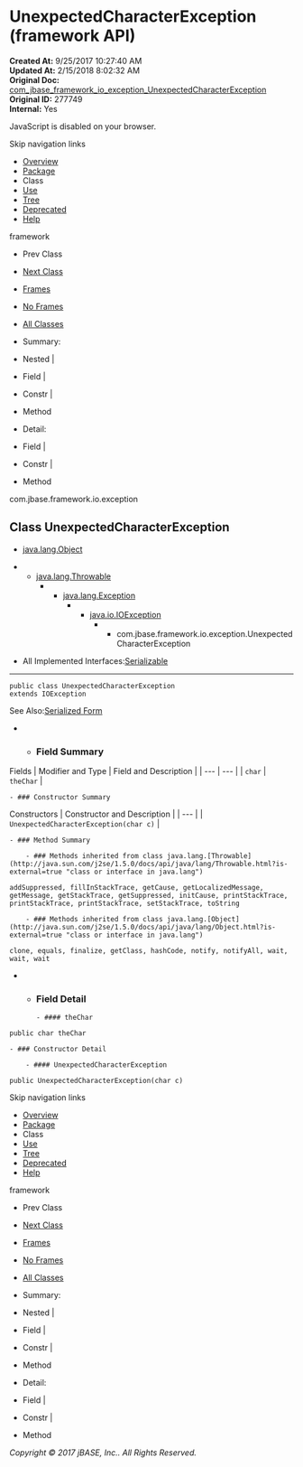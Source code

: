 # UnexpectedCharacterException (framework   API)

**Created At:** 9/25/2017 10:27:40 AM  
**Updated At:** 2/15/2018 8:02:32 AM  
**Original Doc:** [com_jbase_framework_io_exception_UnexpectedCharacterException](https://docs.jbase.com/39224-exception/com_jbase_framework_io_exception_UnexpectedCharacterException)  
**Original ID:** 277749  
**Internal:** Yes  

<!--<br>    try {<br>        if (location.href.indexOf('is-external=true') == -1) {<br>            parent.document.title="UnexpectedCharacterException (framework   API)";<br>        }<br>    }<br>    catch(err) {<br>    }<br>//-->
JavaScript is disabled on your browser.

Skip navigation links

- [Overview](../../../../../overview-summary.html)
- [Package](./../com.jbase.framework.io.exception-%28framework---api%29)
- Class
- [Use](./../class-use/uses-of-class-com.jbase.framework.io.exception.unexpectedcharacterexception-%28framework---api%29)
- [Tree](./../com.jbase.framework.io.exception-class-hierarchy-%28framework---api%29)
- [Deprecated](../../../../../deprecated-list.html)
- [Help](../../../../../help-doc.html)


framework <br>

- Prev Class
- [Next Class](./../unknowntypeexception-%28framework---api%29 "class in com.jbase.framework.io.exception")


- [Frames](./.)
- [No Frames](./.)


- [All Classes](../../../../../allclasses-noframe.html)


<!--<br>  allClassesLink = document.getElementById("allclasses\_navbar\_top");<br>  if(window==top) {<br>    allClassesLink.style.display = "block";<br>  }<br>  else {<br>    allClassesLink.style.display = "none";<br>  }<br>  //-->

- Summary:
- Nested |
- Field |
- Constr |
- Method


- Detail:
- Field |
- Constr |
- Method

com.jbase.framework.io.exception

## Class UnexpectedCharacterException

- [java.lang.Object](http://java.sun.com/j2se/1.5.0/docs/api/java/lang/Object.html?is-external=true "class or interface in java.lang")
- - [java.lang.Throwable](http://java.sun.com/j2se/1.5.0/docs/api/java/lang/Throwable.html?is-external=true "class or interface in java.lang")
    - - [java.lang.Exception](http://java.sun.com/j2se/1.5.0/docs/api/java/lang/Exception.html?is-external=true "class or interface in java.lang")
        - - [java.io.IOException](http://java.sun.com/j2se/1.5.0/docs/api/java/io/IOException.html?is-external=true "class or interface in java.io")
            - - com.jbase.framework.io.exception.UnexpectedCharacterException


- All Implemented Interfaces:[Serializable](http://java.sun.com/j2se/1.5.0/docs/api/java/io/Serializable.html?is-external=true "class or interface in java.io")
* * *


```
public class UnexpectedCharacterException
extends IOException
```
See Also:[Serialized Form](./../../../../jrcs/serialized-form#com.jbase.framework.io.exception)

- - ### Field Summary


Fields | Modifier and Type | Field and Description |
| --- | --- |
| `char` | `theChar`  |


    - ### Constructor Summary


Constructors | Constructor and Description |
| --- |
| `UnexpectedCharacterException(char c)`  |


    - ### Method Summary

        - ### Methods inherited from class java.lang.[Throwable](http://java.sun.com/j2se/1.5.0/docs/api/java/lang/Throwable.html?is-external=true "class or interface in java.lang")
`addSuppressed, fillInStackTrace, getCause, getLocalizedMessage, getMessage, getStackTrace, getSuppressed, initCause, printStackTrace, printStackTrace, printStackTrace, setStackTrace, toString`


        - ### Methods inherited from class java.lang.[Object](http://java.sun.com/j2se/1.5.0/docs/api/java/lang/Object.html?is-external=true "class or interface in java.lang")
`clone, equals, finalize, getClass, hashCode, notify, notifyAll, wait, wait, wait`

- - ### Field Detail

        - #### theChar

```
public char theChar
```


    - ### Constructor Detail

        - #### UnexpectedCharacterException

```
public UnexpectedCharacterException(char c)
```

Skip navigation links

- [Overview](../../../../../overview-summary.html)
- [Package](./../com.jbase.framework.io.exception-%28framework---api%29)
- Class
- [Use](./../class-use/uses-of-class-com.jbase.framework.io.exception.unexpectedcharacterexception-%28framework---api%29)
- [Tree](./../com.jbase.framework.io.exception-class-hierarchy-%28framework---api%29)
- [Deprecated](../../../../../deprecated-list.html)
- [Help](../../../../../help-doc.html)


framework <br>

- Prev Class
- [Next Class](./../unknowntypeexception-%28framework---api%29 "class in com.jbase.framework.io.exception")


- [Frames](./.)
- [No Frames](./.)


- [All Classes](../../../../../allclasses-noframe.html)


<!--<br>  allClassesLink = document.getElementById("allclasses\_navbar\_bottom");<br>  if(window==top) {<br>    allClassesLink.style.display = "block";<br>  }<br>  else {<br>    allClassesLink.style.display = "none";<br>  }<br>  //-->

- Summary:
- Nested |
- Field |
- Constr |
- Method


- Detail:
- Field |
- Constr |
- Method

*Copyright © 2017 jBASE, Inc.. All Rights Reserved.*
